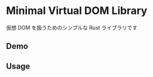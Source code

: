 # Minimal Virtual DOM Library

仮想 DOM を扱うためのシンプルな Rust ライブラリです

## Demo

<blockquote class="imgur-embed-pub" lang="en" data-id="a/YmGVfo8"  ><a href="//imgur.com/a/YmGVfo8"></a></blockquote><script async src="//s.imgur.com/min/embed.js" charset="utf-8"></script>

## Usage
